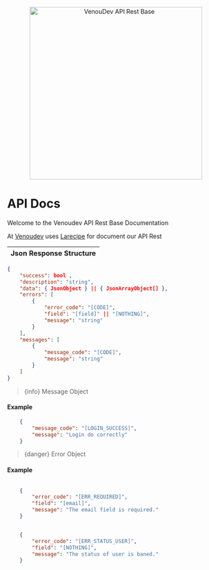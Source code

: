 <p align="center"><a href="https://venoudev.com"><img src="https://venoudev.com/img/venoudev-2.png" width="400" alt="VenouDev API Rest Base"></a>
</p>


# API Docs

<larecipe-card shadow>
    Welcome to the Venoudev API Rest Base Documentation
</larecipe-card>

At [Venoudev](https://venoudev.com) uses [Larecipe](https://github.com/saleem-hadad/larecipe) for document our API Rest

|Json Response Structure|
|:-|

```json
{
    "success": bool ,
    "description": "string",
    "data": { JsonObject } || { JsonArrayObject[] },
    "errors": [
        {
            "error_code": "[CODE]",
            "field": "[field]" || "[NOTHING]",
            "message": "string"
        }
    ],
    "messages": [
        {
            "message_code": "[CODE]",
            "message": "string"
        }
    ]
}
```

> {info} Message Object

#### Example
```json
    {
        "message_code": "[LOGIN_SUCCESS]",
        "message": "Login do correctly"
    }

```

> {danger} Error Object

#### Example
```json

    {
        "error_code": "[ERR_REQUIRED]",
        "field": "[email]",
        "message": "The email field is required."
    }

```
```json

    {
        "error_code": "[ERR_STATUS_USER]",
        "field": "[NOTHING]",
        "message": "The status of user is baned."
    }

```

